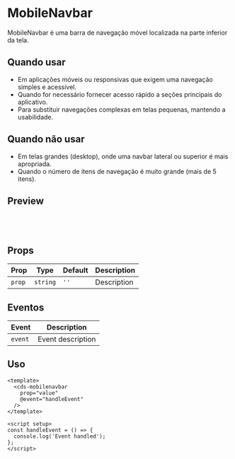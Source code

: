 # MobileNavbar

MobileNavbar é uma barra de navegação móvel localizada na parte inferior da tela.

## Quando usar

- Em aplicações móveis ou responsivas que exigem uma navegação simples e acessível.
- Quando for necessário fornecer acesso rápido a seções principais do aplicativo.
- Para substituir navegações complexas em telas pequenas, mantendo a usabilidade.

## Quando não usar

- Em telas grandes (desktop), onde uma navbar lateral ou superior é mais apropriada.
- Quando o número de itens de navegação é muito grande (mais de 5 itens).

## Preview

<script setup>
import MobileNavbar from '@/components/MobileNavbar.vue';

const handleClick = () => {
  console.log('Component interaction');
};
</script>

<div class="demo-container">
  <MobileNavbar />
</div>

## Props

| Prop | Type | Default | Description |
|------|------|---------|-------------|
| `prop` | `string` | `''` | Description |

## Eventos

| Event | Description |
|-------|-------------|
| `event` | Event description |

## Uso

```vue
<template>
  <cds-mobilenavbar
    prop="value"
    @event="handleEvent"
  />
</template>

<script setup>
const handleEvent = () => {
  console.log('Event handled');
};
</script>
```

<style scoped>
.demo-container {
  padding: 20px;
  border: 1px solid var(--vp-c-border);
  border-radius: 8px;
  margin: 16px 0;
}
</style>